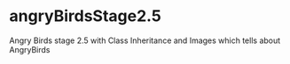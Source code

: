 # angryBirdsStage2.5
Angry Birds stage 2.5 with Class Inheritance and Images which tells about AngryBirds
